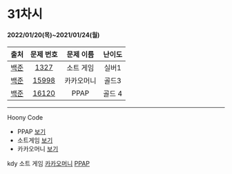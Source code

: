 # 31차시
#### 2022/01/20(목)~2021/01/24(월)

|               출처               |                   문제 번호                    |     문제 이름      | 난이도 |
| :------------------------------: | :--------------------------------------------: | :----------------: | :----: |
| [백준](https://www.acmicpc.net/) | [1327](https://www.acmicpc.net/problem/1327) | 소트 게임 | 실버1  |
| [백준](https://www.acmicpc.net/) | [15998](https://www.acmicpc.net/problem/15998) | 카카오머니 | 골드3 |
| [백준](https://www.acmicpc.net/) | [16120](https://www.acmicpc.net/problem/16120) | PPAP | 골드 4 |

---
Hoony Code  
- PPAP [보기](https://hoonycode.notion.site/PPAP-652d9575bbce44deaaa1822e4712e081)
- 소트게임 [보기](https://hoonycode.notion.site/0e8d6c7322dd453d89e3ba4c41be664a)
- 카카오머니 [보기](https://hoonycode.notion.site/8386db04e0d4400993600992e129c349)

kdy
소트 게임
[카카오머니](https://tropical-couch-e39.notion.site/c12262545f02485e8ce00933dab2c777)
[PPAP](https://tropical-couch-e39.notion.site/PPAP-7d12b4d0f9734282861891b037f78044)